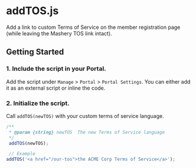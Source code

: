 # addTOS.js

Add a link to custom Terms of Service on the member registration page (while leaving the Mashery TOS link intact).

## Getting Started

### 1. Include the script in your Portal.

Add the script under `Manage` > `Portal` > `Portal Settings`. You can either add it as an external script or inline the code.

### 2. Initialize the script.

Call `addTOS(newTOS)` with your custom terms of service language.

```js
/**
 * @param {string} newTOS  The new Terms of Service language
 */
 addTOS(newTOS);

 // Example
addTOS('<a href="/our-tos">the ACME Corp Terms of Service</a>');
```